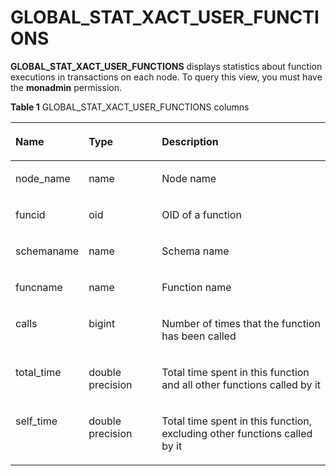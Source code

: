 # GLOBAL\_STAT\_XACT\_USER\_FUNCTIONS<a name="EN-US_TOPIC_0245374715"></a>

**GLOBAL\_STAT\_XACT\_USER\_FUNCTIONS**  displays statistics about function executions in transactions on each node. To query this view, you must have the  **monadmin**  permission.

**Table  1**  GLOBAL\_STAT\_XACT\_USER\_FUNCTIONS columns

<a name="en-us_topic_0237122611_table15361448774"></a>
<table><thead align="left"><tr id="en-us_topic_0237122611_row31099482715"><th class="cellrowborder" valign="top" width="17.299999999999997%" id="mcps1.2.4.1.1"><p id="en-us_topic_0237122611_p4109104813718"><a name="en-us_topic_0237122611_p4109104813718"></a><a name="en-us_topic_0237122611_p4109104813718"></a><strong id="b1978744445914"><a name="b1978744445914"></a><a name="b1978744445914"></a>Name</strong></p>
</th>
<th class="cellrowborder" valign="top" width="24.21%" id="mcps1.2.4.1.2"><p id="en-us_topic_0237122611_p310913488710"><a name="en-us_topic_0237122611_p310913488710"></a><a name="en-us_topic_0237122611_p310913488710"></a><strong id="b1069194520593"><a name="b1069194520593"></a><a name="b1069194520593"></a>Type</strong></p>
</th>
<th class="cellrowborder" valign="top" width="58.489999999999995%" id="mcps1.2.4.1.3"><p id="en-us_topic_0237122611_p161095482712"><a name="en-us_topic_0237122611_p161095482712"></a><a name="en-us_topic_0237122611_p161095482712"></a><strong id="b9371174695912"><a name="b9371174695912"></a><a name="b9371174695912"></a>Description</strong></p>
</th>
</tr>
</thead>
<tbody><tr id="en-us_topic_0237122611_row11096483719"><td class="cellrowborder" valign="top" width="17.299999999999997%" headers="mcps1.2.4.1.1 "><p id="en-us_topic_0237122611_p1109194817715"><a name="en-us_topic_0237122611_p1109194817715"></a><a name="en-us_topic_0237122611_p1109194817715"></a>node_name</p>
</td>
<td class="cellrowborder" valign="top" width="24.21%" headers="mcps1.2.4.1.2 "><p id="en-us_topic_0237122611_p161100481975"><a name="en-us_topic_0237122611_p161100481975"></a><a name="en-us_topic_0237122611_p161100481975"></a>name</p>
</td>
<td class="cellrowborder" valign="top" width="58.489999999999995%" headers="mcps1.2.4.1.3 "><p id="en-us_topic_0237122611_p211024814713"><a name="en-us_topic_0237122611_p211024814713"></a><a name="en-us_topic_0237122611_p211024814713"></a>Node name</p>
</td>
</tr>
<tr id="en-us_topic_0237122611_row13110184818712"><td class="cellrowborder" valign="top" width="17.299999999999997%" headers="mcps1.2.4.1.1 "><p id="en-us_topic_0237122611_p1411014817710"><a name="en-us_topic_0237122611_p1411014817710"></a><a name="en-us_topic_0237122611_p1411014817710"></a>funcid</p>
</td>
<td class="cellrowborder" valign="top" width="24.21%" headers="mcps1.2.4.1.2 "><p id="en-us_topic_0237122611_p11101748479"><a name="en-us_topic_0237122611_p11101748479"></a><a name="en-us_topic_0237122611_p11101748479"></a>oid</p>
</td>
<td class="cellrowborder" valign="top" width="58.489999999999995%" headers="mcps1.2.4.1.3 "><p id="en-us_topic_0237122611_p111109481777"><a name="en-us_topic_0237122611_p111109481777"></a><a name="en-us_topic_0237122611_p111109481777"></a>OID of a function</p>
</td>
</tr>
<tr id="en-us_topic_0237122611_row411084819711"><td class="cellrowborder" valign="top" width="17.299999999999997%" headers="mcps1.2.4.1.1 "><p id="en-us_topic_0237122611_p111014810714"><a name="en-us_topic_0237122611_p111014810714"></a><a name="en-us_topic_0237122611_p111014810714"></a>schemaname</p>
</td>
<td class="cellrowborder" valign="top" width="24.21%" headers="mcps1.2.4.1.2 "><p id="en-us_topic_0237122611_p2011034816712"><a name="en-us_topic_0237122611_p2011034816712"></a><a name="en-us_topic_0237122611_p2011034816712"></a>name</p>
</td>
<td class="cellrowborder" valign="top" width="58.489999999999995%" headers="mcps1.2.4.1.3 "><p id="en-us_topic_0237122611_p12110134817710"><a name="en-us_topic_0237122611_p12110134817710"></a><a name="en-us_topic_0237122611_p12110134817710"></a>Schema name</p>
</td>
</tr>
<tr id="en-us_topic_0237122611_row121109481577"><td class="cellrowborder" valign="top" width="17.299999999999997%" headers="mcps1.2.4.1.1 "><p id="en-us_topic_0237122611_p171117481179"><a name="en-us_topic_0237122611_p171117481179"></a><a name="en-us_topic_0237122611_p171117481179"></a>funcname</p>
</td>
<td class="cellrowborder" valign="top" width="24.21%" headers="mcps1.2.4.1.2 "><p id="en-us_topic_0237122611_p19111124812717"><a name="en-us_topic_0237122611_p19111124812717"></a><a name="en-us_topic_0237122611_p19111124812717"></a>name</p>
</td>
<td class="cellrowborder" valign="top" width="58.489999999999995%" headers="mcps1.2.4.1.3 "><p id="en-us_topic_0237122611_p71115481772"><a name="en-us_topic_0237122611_p71115481772"></a><a name="en-us_topic_0237122611_p71115481772"></a>Function name</p>
</td>
</tr>
<tr id="en-us_topic_0237122611_row711118483711"><td class="cellrowborder" valign="top" width="17.299999999999997%" headers="mcps1.2.4.1.1 "><p id="en-us_topic_0237122611_p911194811711"><a name="en-us_topic_0237122611_p911194811711"></a><a name="en-us_topic_0237122611_p911194811711"></a>calls</p>
</td>
<td class="cellrowborder" valign="top" width="24.21%" headers="mcps1.2.4.1.2 "><p id="en-us_topic_0237122611_p31111448470"><a name="en-us_topic_0237122611_p31111448470"></a><a name="en-us_topic_0237122611_p31111448470"></a>bigint</p>
</td>
<td class="cellrowborder" valign="top" width="58.489999999999995%" headers="mcps1.2.4.1.3 "><p id="en-us_topic_0237122611_p1511134813711"><a name="en-us_topic_0237122611_p1511134813711"></a><a name="en-us_topic_0237122611_p1511134813711"></a>Number of times that the function has been called</p>
</td>
</tr>
<tr id="en-us_topic_0237122611_row13111194815720"><td class="cellrowborder" valign="top" width="17.299999999999997%" headers="mcps1.2.4.1.1 "><p id="en-us_topic_0237122611_p911194815710"><a name="en-us_topic_0237122611_p911194815710"></a><a name="en-us_topic_0237122611_p911194815710"></a>total_time</p>
</td>
<td class="cellrowborder" valign="top" width="24.21%" headers="mcps1.2.4.1.2 "><p id="en-us_topic_0237122611_p1311116481710"><a name="en-us_topic_0237122611_p1311116481710"></a><a name="en-us_topic_0237122611_p1311116481710"></a>double precision</p>
</td>
<td class="cellrowborder" valign="top" width="58.489999999999995%" headers="mcps1.2.4.1.3 "><p id="en-us_topic_0237122611_p1911113481373"><a name="en-us_topic_0237122611_p1911113481373"></a><a name="en-us_topic_0237122611_p1911113481373"></a>Total time spent in this function and all other functions called by it</p>
</td>
</tr>
<tr id="en-us_topic_0237122611_row1711118488715"><td class="cellrowborder" valign="top" width="17.299999999999997%" headers="mcps1.2.4.1.1 "><p id="en-us_topic_0237122611_p1611254817713"><a name="en-us_topic_0237122611_p1611254817713"></a><a name="en-us_topic_0237122611_p1611254817713"></a>self_time</p>
</td>
<td class="cellrowborder" valign="top" width="24.21%" headers="mcps1.2.4.1.2 "><p id="en-us_topic_0237122611_p911216481774"><a name="en-us_topic_0237122611_p911216481774"></a><a name="en-us_topic_0237122611_p911216481774"></a>double precision</p>
</td>
<td class="cellrowborder" valign="top" width="58.489999999999995%" headers="mcps1.2.4.1.3 "><p id="en-us_topic_0237122611_p1511216484719"><a name="en-us_topic_0237122611_p1511216484719"></a><a name="en-us_topic_0237122611_p1511216484719"></a>Total time spent in this function, excluding other functions called by it</p>
</td>
</tr>
</tbody>
</table>

